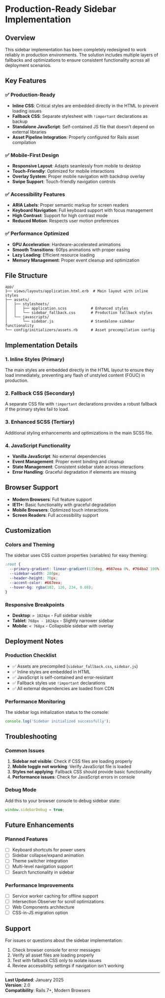 # Production-Ready Sidebar Implementation

## Overview
This sidebar implementation has been completely redesigned to work reliably in production environments. The solution includes multiple layers of fallbacks and optimizations to ensure consistent functionality across all deployment scenarios.

## Key Features

### ✅ Production-Ready
- **Inline CSS**: Critical styles are embedded directly in the HTML to prevent loading issues
- **Fallback CSS**: Separate stylesheet with `!important` declarations as backup
- **Standalone JavaScript**: Self-contained JS file that doesn't depend on external libraries
- **Asset Pipeline Integration**: Properly configured for Rails asset compilation

### ✅ Mobile-First Design
- **Responsive Layout**: Adapts seamlessly from mobile to desktop
- **Touch-Friendly**: Optimized for mobile interactions
- **Overlay System**: Proper mobile navigation with backdrop overlay
- **Swipe Support**: Touch-friendly navigation controls

### ✅ Accessibility Features
- **ARIA Labels**: Proper semantic markup for screen readers
- **Keyboard Navigation**: Full keyboard support with focus management
- **High Contrast**: Support for high contrast mode
- **Reduced Motion**: Respects user motion preferences

### ✅ Performance Optimized
- **GPU Acceleration**: Hardware-accelerated animations
- **Smooth Transitions**: 60fps animations with proper easing
- **Lazy Loading**: Efficient resource loading
- **Memory Management**: Proper event cleanup and optimization

## File Structure

```
app/
├── views/layouts/application.html.erb  # Main layout with inline styles
├── assets/
│   ├── stylesheets/
│   │   ├── application.scss           # Enhanced styles
│   │   └── sidebar_fallback.css       # Production fallback styles
│   └── javascripts/
│       └── sidebar.js                 # Standalone sidebar functionality
└── config/initializers/assets.rb      # Asset precompilation config
```

## Implementation Details

### 1. Inline Styles (Primary)
The main styles are embedded directly in the HTML layout to ensure they load immediately, preventing any flash of unstyled content (FOUC) in production.

### 2. Fallback CSS (Secondary)
A separate CSS file with `!important` declarations provides a robust fallback if the primary styles fail to load.

### 3. Enhanced SCSS (Tertiary)
Additional styling enhancements and optimizations in the main SCSS file.

### 4. JavaScript Functionality
- **Vanilla JavaScript**: No external dependencies
- **Event Management**: Proper event binding and cleanup
- **State Management**: Consistent sidebar state across interactions
- **Error Handling**: Graceful degradation if elements are missing

## Browser Support
- **Modern Browsers**: Full feature support
- **IE11+**: Basic functionality with graceful degradation
- **Mobile Browsers**: Optimized touch interactions
- **Screen Readers**: Full accessibility support

## Customization

### Colors and Theming
The sidebar uses CSS custom properties (variables) for easy theming:

```css
:root {
  --primary-gradient: linear-gradient(135deg, #667eea 0%, #764ba2 100%);
  --sidebar-width: 280px;
  --header-height: 70px;
  --accent-color: #667eea;
  --hover-bg: rgba(102, 126, 234, 0.08);
}
```

### Responsive Breakpoints
- **Desktop**: `> 1024px` - Full sidebar visible
- **Tablet**: `768px - 1024px` - Slightly narrower sidebar
- **Mobile**: `< 768px` - Collapsible sidebar with overlay

## Deployment Notes

### Production Checklist
- ✅ Assets are precompiled (`sidebar_fallback.css`, `sidebar.js`)
- ✅ Inline styles are embedded in HTML
- ✅ JavaScript is self-contained and error-resistant
- ✅ Fallback styles use `!important` declarations
- ✅ All external dependencies are loaded from CDN

### Performance Monitoring
The sidebar logs initialization status to the console:
```javascript
console.log('Sidebar initialized successfully');
```

## Troubleshooting

### Common Issues

1. **Sidebar not visible**: Check if CSS files are loading properly
2. **Mobile toggle not working**: Verify JavaScript file is loaded
3. **Styles not applying**: Fallback CSS should provide basic functionality
4. **Performance issues**: Check for JavaScript errors in console

### Debug Mode
Add this to your browser console to debug sidebar state:
```javascript
window.sidebarDebug = true;
```

## Future Enhancements

### Planned Features
- [ ] Keyboard shortcuts for power users
- [ ] Sidebar collapse/expand animation
- [ ] Theme switcher integration
- [ ] Multi-level navigation support
- [ ] Search functionality in sidebar

### Performance Improvements
- [ ] Service worker caching for offline support
- [ ] Intersection Observer for scroll optimizations
- [ ] Web Components architecture
- [ ] CSS-in-JS migration option

## Support

For issues or questions about the sidebar implementation:
1. Check browser console for error messages
2. Verify all asset files are loading properly
3. Test with fallback CSS only to isolate issues
4. Review accessibility settings if navigation isn't working

---

**Last Updated**: January 2025  
**Version**: 2.0  
**Compatibility**: Rails 7+, Modern Browsers